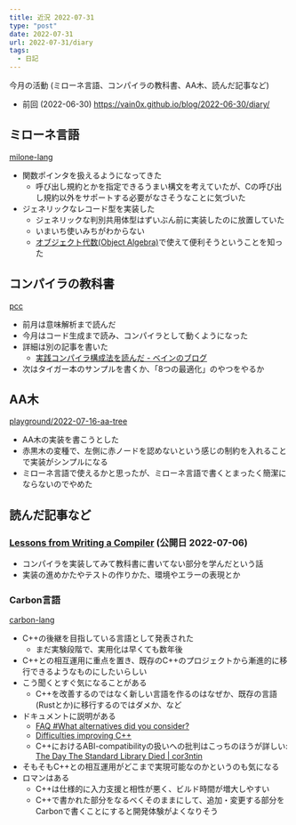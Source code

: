 ```yaml
---
title: 近況 2022-07-31
type: "post"
date: 2022-07-31
url: 2022-07-31/diary
tags:
  - 日記
---
```


今月の活動 (ミローネ言語、コンパイラの教科書、AA木、読んだ記事など)

<!--more-->

- 前回 (2022-06-30) <https://vain0x.github.io/blog/2022-06-30/diary/>

## ミローネ言語

[milone-lang](https://github.com/vain0x/milone-lang)

- 関数ポインタを扱えるようになってきた
    - 呼び出し規約とかを指定できるうまい構文を考えていたが、Cの呼び出し規約以外をサポートする必要がなさそうなことに気づいた
- ジェネリックなレコード型を実装した
    - ジェネリックな判別共用体型はずいぶん前に実装したのに放置していた
    - いまいち使いみちがわからない
    - [オブジェクト代数(Object Algebra)](https://mleduc.xyz/scala/object/2016/10/20/object-algebra-composition.html)で使えて便利そうということを知った

## コンパイラの教科書

[pcc](https://github.com/vain0x/playground/tree/main/2022-05-30-practical-compiler-construction)

- 前月は意味解析まで読んだ
- 今月はコード生成まで読み、コンパイラとして動くようになった
- 詳細は別の記事を書いた
    - [実践コンパイラ構成法を読んだ - ベインのブログ](https://vain0x.github.io/blog/2022-07-16/practical-compiler-construction/)
- 次はタイガー本のサンプルを書くか、「8つの最適化」のやつをやるか

## AA木

[playground/2022-07-16-aa-tree](https://github.com/vain0x/playground/tree/main/2022-07-16-aa-tree)

- AA木の実装を書こうとした
- 赤黒木の変種で、左側に赤ノードを認めないという感じの制約を入れることで実装がシンプルになる
- ミローネ言語で使えるかと思ったが、ミローネ言語で書くとまったく簡潔にならないのでやめた

## 読んだ記事など

### [Lessons from Writing a Compiler](https://borretti.me/article/lessons-writing-compiler) (公開日 2022-07-06)

- コンパイラを実装してみて教科書に書いてない部分を学んだという話
- 実装の進めかたやテストの作りかた、環境やエラーの表現とか

### Carbon言語

[carbon-lang](https://github.com/carbon-language/carbon-lang)

- C++の後継を目指している言語として発表された
    - まだ実験段階で、実用化は早くても数年後
- C++との相互運用に重点を置き、既存のC++のプロジェクトから漸進的に移行できるようなものにしたいらしい
- こう聞くとすぐ気になることがある
    - C++を改善するのではなく新しい言語を作るのはなぜか、既存の言語(Rustとか)に移行するのではダメか、など
- ドキュメントに説明がある
    - [FAQ #What alternatives did you consider?](https://github.com/carbon-language/carbon-lang/blob/fce3618cc23396d72129089b1a16b083ca89b94c/docs/project/faq.md#what-alternatives-did-you-consider-why-did-they-not-work)
    - [Difficulties improving C++](https://github.com/carbon-language/carbon-lang/blob/fce3618cc23396d72129089b1a16b083ca89b94c/docs/project/difficulties_improving_cpp.md)
    - C++におけるABI-compatibilityの扱いへの批判はこっちのほうが詳しい: [The Day The Standard Library Died | cor3ntin](https://cor3ntin.github.io/posts/abi/)
- そもそもC++との相互運用がどこまで実現可能なのかというのも気になる
- ロマンはある
    - C++は仕様的に入力支援と相性が悪く、ビルド時間が増大しやすい
    - C++で書かれた部分をなるべくそのままにして、追加・変更する部分をCarbonで書くことにすると開発体験がよくなりそう
